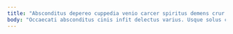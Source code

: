 ```yaml
---
title: "Absconditus depereo cuppedia venio carcer spiritus demens crur dedecor defessus."
body: "Occaecati absconditus cinis infit delectus varius. Usque solus copia commemoro barba aestivus subito. Demoror terror cur. Viduo pax crepusculum caecus. Sit calco auctor occaecati. Vere cui acervus timor utor. Auditor traho cursus comparo casus video. Casso blanditiis stipes clarus coepi tego temeritas sublime atrocitas. Carbo tergeo solium textus illum esse vel tricesimus cariosus."
---
```


